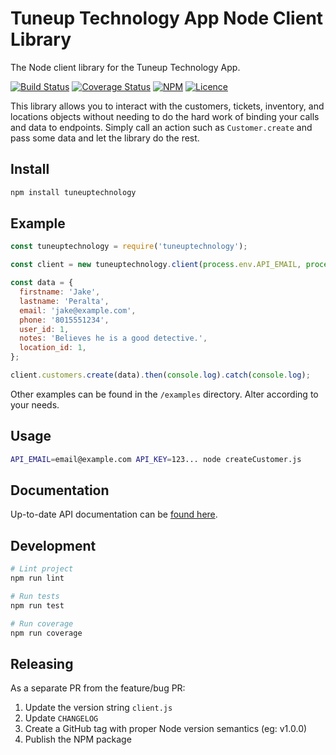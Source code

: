 # Tuneup Technology App Node Client Library

The Node client library for the Tuneup Technology App.

[![Build Status](https://github.com/tuneuptechnology/tuneuptechnology-node/workflows/build/badge.svg)](https://github.com/tuneuptechnology/tuneuptechnology-node/actions)
[![Coverage Status](https://coveralls.io/repos/github/tuneuptechnology/tuneuptechnology-node/badge.svg?branch=main)](https://coveralls.io/github/tuneuptechnology/tuneuptechnology-node?branch=main)
[![NPM](https://img.shields.io/npm/v/tuneuptechnology)](https://www.npmjs.com/package/tuneuptechnology)
[![Licence](https://img.shields.io/github/license/tuneuptechnology/tuneuptechnology-node)](https://opensource.org/licenses/mit-license.php)

This library allows you to interact with the customers, tickets, inventory, and locations objects without needing to do the hard work of binding your calls and data to endpoints. Simply call an action such as `Customer.create` and pass some data and let the library do the rest.

## Install

```bash
npm install tuneuptechnology
```

## Example

```javascript
const tuneuptechnology = require('tuneuptechnology');

const client = new tuneuptechnology.client(process.env.API_EMAIL, process.env.API_KEY);

const data = {
  firstname: 'Jake',
  lastname: 'Peralta',
  email: 'jake@example.com',
  phone: '8015551234',
  user_id: 1,
  notes: 'Believes he is a good detective.',
  location_id: 1,
};

client.customers.create(data).then(console.log).catch(console.log);
```

Other examples can be found in the `/examples` directory. Alter according to your needs.

## Usage

```bash
API_EMAIL=email@example.com API_KEY=123... node createCustomer.js
```

## Documentation

Up-to-date API documentation can be [found here](https://app.tuneuptechnology.com/docs/api).

## Development

```bash
# Lint project
npm run lint

# Run tests
npm run test

# Run coverage
npm run coverage
```

## Releasing

As a separate PR from the feature/bug PR:

1. Update the version string `client.js`
1. Update `CHANGELOG`
1. Create a GitHub tag with proper Node version semantics (eg: v1.0.0)
1. Publish the NPM package

